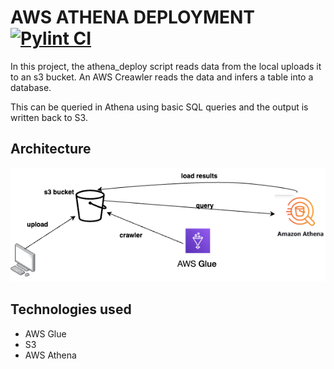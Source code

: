 # AWS ATHENA DEPLOYMENT [![Pylint CI](https://github.com/lornamariak/aws_athena_deployment/actions/workflows/pylint.yml/badge.svg)](https://github.com/lornamariak/aws_athena_deployment/actions/workflows/pylint.yml)

In this project, the athena_deploy script reads data from the local uploads it to an s3 bucket. An AWS Creawler reads the data and infers a table into a database. 

This can be queried in Athena using basic SQL queries and the output is written back to S3.
## Architecture

![](architecture.png)

## Technologies used

- AWS Glue
- S3
- AWS Athena
